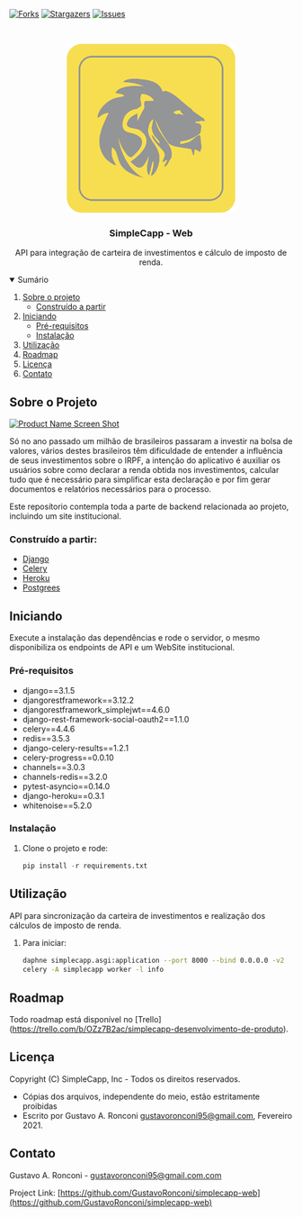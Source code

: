 <!--
*** Thanks for checking out the Best-README-Template. If you have a suggestion
*** that would make this better, please fork the repo and create a pull request
*** or simply open an issue with the tag "enhancement".
*** Thanks again! Now go create something AMAZING! :D
-->



<!-- PROJECT SHIELDS -->
<!--
*** I'm using markdown "reference style" links for readability.
*** Reference links are enclosed in brackets [ ] instead of parentheses ( ).
*** See the bottom of this document for the declaration of the reference variables
*** for contributors-url, forks-url, etc. This is an optional, concise syntax you may use.
*** https://www.markdownguide.org/basic-syntax/#reference-style-links
-->
[![Forks][forks-shield]][forks-url]
[![Stargazers][stars-shield]][stars-url]
[![Issues][issues-shield]][issues-url]



<!-- PROJECT LOGO -->
<br />
<p align="center">
  <a href="https://github.com/othneildrew/Best-README-Template">
    <img src="static/images/logo.png" alt="Logo" width="300" height="300">
  </a>

  <h3 align="center">SimpleCapp - Web</h3>

  <p align="center">
    API para integração de carteira de investimentos e cálculo de imposto de renda.
  </p>
</p>



<!-- TABLE OF CONTENTS -->
<details open="open">
  <summary>Sumário</summary>
  <ol>
    <li>
      <a href="#about-the-project">Sobre o projeto</a>
      <ul>
        <li><a href="#built-with">Construído a partir</a></li>
      </ul>
    </li>
    <li>
      <a href="#getting-started">Iniciando</a>
      <ul>
        <li><a href="#prerequisites">Pré-requisitos</a></li>
        <li><a href="#installation">Instalação</a></li>
      </ul>
    </li>
    <li><a href="#usage">Utilização</a></li>
    <li><a href="#roadmap">Roadmap</a></li>
    <li><a href="#license">Licença</a></li>
    <li><a href="#contact">Contato</a></li>
  </ol>
</details>



<!-- ABOUT THE PROJECT -->
## Sobre o Projeto

[![Product Name Screen Shot][product-screenshot]](https://example.com)

Só no ano passado um milhão de brasileiros passaram a investir na bolsa de valores, vários destes brasileiros têm dificuldade de entender a influência de seus investimentos sobre o IRPF, a intenção do aplicativo é auxiliar os usuários sobre como declarar a renda obtida nos investimentos, calcular tudo que é necessário para simplificar esta declaração e por fim gerar documentos e relatórios necessários para o processo.

Este reposítorio contempla toda a parte de backend relacionada ao projeto, incluindo um site institucional.

### Construído a partir:

* [Django](https://www.djangoproject.com/)
* [Celery](https://docs.celeryproject.org/)
* [Heroku](https://heroku.com)
* [Postgrees](https://postgrees.org)



<!-- GETTING STARTED -->
## Iniciando

Execute a instalação das dependências e rode o servidor, o mesmo disponibiliza os endpoints de API e um WebSite institucional.

### Pré-requisitos

* django==3.1.5
* djangorestframework==3.12.2
* djangorestframework_simplejwt==4.6.0
* django-rest-framework-social-oauth2==1.1.0
* celery==4.4.6
* redis==3.5.3
* django-celery-results==1.2.1
* celery-progress==0.0.10
* channels==3.0.3
* channels-redis==3.2.0
* pytest-asyncio==0.14.0
* django-heroku==0.3.1
* whitenoise==5.2.0

### Instalação

1. Clone o projeto e rode:
   ```python
   pip install -r requirements.txt
   ```


<!-- USAGE EXAMPLES -->
## Utilização

API para sincronização da carteira de investimentos e realização dos cálculos de imposto de renda.

1. Para iniciar:
   ```sh
   daphne simplecapp.asgi:application --port 8000 --bind 0.0.0.0 -v2
   celery -A simplecapp worker -l info  
   ```


<!-- ROADMAP -->
## Roadmap

Todo roadmap está disponível no [Trello] (https://trello.com/b/OZz7B2ac/simplecapp-desenvolvimento-de-produto).



<!-- LICENSE -->
## Licença

Copyright (C) SimpleCapp, Inc - Todos os direitos reservados.
 * Cópias dos arquivos, independente do meio, estão estritamente proibidas
 * Escrito por Gustavo A. Ronconi <gustavoronconi95@gmail.com>, Fevereiro 2021.



<!-- CONTACT -->
## Contato

Gustavo A. Ronconi - gustavoronconi95@gmail.com.com

Project Link: [https://github.com/GustavoRonconi/simplecapp-web](https://github.com/GustavoRonconi/simplecapp-web)



<!-- MARKDOWN LINKS & IMAGES -->
<!-- https://www.markdownguide.org/basic-syntax/#reference-style-links -->
[contributors-shield]: https://img.shields.io/github/contributors/othneildrew/Best-README-Template.svg?style=for-the-badge
[contributors-url]: https://github.com/othneildrew/Best-README-Template/graphs/contributors
[forks-shield]: https://img.shields.io/github/forks/othneildrew/Best-README-Template.svg?style=for-the-badge
[forks-url]: https://github.com/othneildrew/Best-README-Template/network/members
[stars-shield]: https://img.shields.io/github/stars/othneildrew/Best-README-Template.svg?style=for-the-badge
[stars-url]: https://github.com/othneildrew/Best-README-Template/stargazers
[issues-shield]: https://img.shields.io/github/issues/othneildrew/Best-README-Template.svg?style=for-the-badge
[issues-url]: https://github.com/othneildrew/Best-README-Template/issues
[license-shield]: https://img.shields.io/github/license/othneildrew/Best-README-Template.svg?style=for-the-badge
[license-url]: https://github.com/othneildrew/Best-README-Template/blob/master/LICENSE.txt
[linkedin-shield]: https://img.shields.io/badge/-LinkedIn-black.svg?style=for-the-badge&logo=linkedin&colorB=555
[linkedin-url]: https://linkedin.com/in/othneildrew
[product-screenshot]: images/screenshot.png
